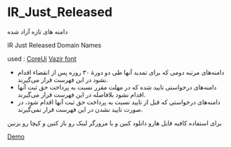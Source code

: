 # IR_Just_Released

دامنه های تازه آزاد شده 

IR Just Released Domain Names

used : 
[CoreUi](https://github.com/coreui "CoreUi")
[Vazir font](https://github.com/rastikerdar/vazir-font "Vazir font")

- دامنه‌های مرتبه دومی که برای تمدید آنها طی دو دورهٔ ۳۰ روزه پس از انقضاء اقدام نشود در این فهرست قرار می‌گیرند.
- دامنه‌های درخواستی تایید شده که در مهلت مقرر نسبت به پرداخت حق ثبت آنها اقدام نشود بلافاصله در این فهرست قرار می‌گیرند.
- دامنه‌های درخواستی که قبل از تایید نسبت به پرداخت حق ثبت آنها اقدام شود، در صورت تایید نشدن در این فهرست قرار نمی‌گیرند.

برای استفاده کافیه فایل هارو دانلود کنین و با مرورگر لینک رو باز کنین و کپچا رو بزنین


[Demo](https://tabriz.li/ir/ "Demo")
